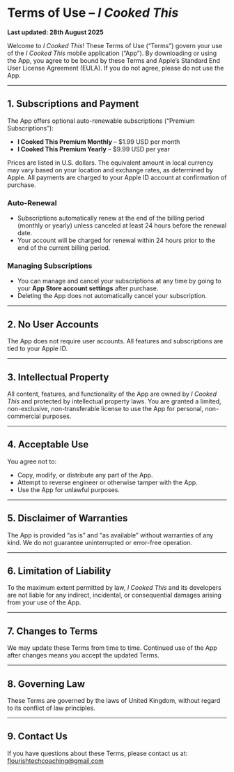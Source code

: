 # Terms of Use – *I Cooked This*

**Last updated: 28th August 2025**

Welcome to *I Cooked This*! These Terms of Use (“Terms”) govern your use of the *I Cooked This* mobile application (“App”). By downloading or using the App, you agree to be bound by these Terms and Apple’s Standard End User License Agreement (EULA). If you do not agree, please do not use the App.

---

## 1. Subscriptions and Payment
The App offers optional auto-renewable subscriptions (“Premium Subscriptions”):

- **I Cooked This Premium Monthly** – $1.99 USD per month  
- **I Cooked This Premium Yearly** – $9.99 USD per year  

Prices are listed in U.S. dollars. The equivalent amount in local currency may vary based on your location and exchange rates, as determined by Apple. All payments are charged to your Apple ID account at confirmation of purchase.

### Auto-Renewal
- Subscriptions automatically renew at the end of the billing period (monthly or yearly) unless canceled at least 24 hours before the renewal date.  
- Your account will be charged for renewal within 24 hours prior to the end of the current billing period.  

### Managing Subscriptions
- You can manage and cancel your subscriptions at any time by going to your **App Store account settings** after purchase.  
- Deleting the App does not automatically cancel your subscription.  

---

## 2. No User Accounts
The App does not require user accounts. All features and subscriptions are tied to your Apple ID.

---

## 3. Intellectual Property
All content, features, and functionality of the App are owned by *I Cooked This* and protected by intellectual property laws. You are granted a limited, non-exclusive, non-transferable license to use the App for personal, non-commercial purposes.

---

## 4. Acceptable Use
You agree not to:  
- Copy, modify, or distribute any part of the App.  
- Attempt to reverse engineer or otherwise tamper with the App.  
- Use the App for unlawful purposes.  

---

## 5. Disclaimer of Warranties
The App is provided “as is” and “as available” without warranties of any kind. We do not guarantee uninterrupted or error-free operation.

---

## 6. Limitation of Liability
To the maximum extent permitted by law, *I Cooked This* and its developers are not liable for any indirect, incidental, or consequential damages arising from your use of the App.

---

## 7. Changes to Terms
We may update these Terms from time to time. Continued use of the App after changes means you accept the updated Terms.

---

## 8. Governing Law
These Terms are governed by the laws of United Kingdom, without regard to its conflict of law principles.

---

## 9. Contact Us
If you have questions about these Terms, please contact us at: flourishtechcoaching@gmail.com

